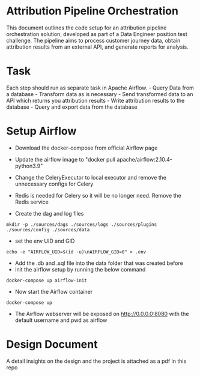 # Attribution Pipeline Orchestration
This document outlines the code setup for an attribution pipeline orchestration solution, developed as part of a Data Engineer position test challenge. The pipeline aims to process customer journey data, obtain attribution results from an external API, and generate reports for analysis.

# Task
 Each step should run as separate task in Apache Airflow. 
    - Query Data from a database 
    - Transform data as is necessary
    - Send transformed data to an API which returns you attribution results
    - Write attribution results to the database
    - Query and export data from the database
    
# Setup Airflow
- Download the docker-compose from official Airflow page
- Update the airflow image to "docker pull apache/airflow:2.10.4-python3.9" 
- Change the CeleryExecutor to local executor and remove the unnecessary configs for Celery
- Redis is needed for Celery so it will be no longer need. Remove the Redis service

- Create the dag and log files
```
mkdir -p ./sources/dags ./sources/logs ./sources/plugins ./sources/config ./sources/data 
```
- set the env UID and GID 
```
echo -e "AIRFLOW_UID=$(id -u)\nAIRFLOW_GID=0" > .env
```
- Add the .db and .sql file into the data folder that was created before
- init the airflow setup by running the below command
```
docker-compose up airflow-init
```
- Now start the Airflow container
```
docker-compose up
```
- The Airflow webserver will be exposed on http://0.0.0.0:8080 with the default username and pwd as airflow

# Design Document

A detail insights on the design and the project is attached as a pdf in this repo






